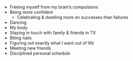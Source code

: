 - Freeing myself from my brain’s compulsions
- Being more confident
	- Celebrating & dwelling more on successes than failures
- Dancing
- My body
- Staying in touch with family & friends in TX
- Biting nails
- Figuring out exactly what I want out of life
- Meeting new friends
- Disciplined personal schedule